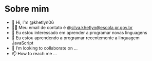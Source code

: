 # Sobre mim
- 👋 Hi, I’m @khetlyn06
- 😶‍🌫️ Meu email de contato é @silva.khetlyn@escola.pr.gov.br
- 👀 Eu estou interessado em aprender a programar novas linguagens
- 🌱 Eu estou aprendendo a programar recentemente a linguagem JavaScript
- 💞️ I’m looking to collaborate on ...
- 📫 How to reach me ...
